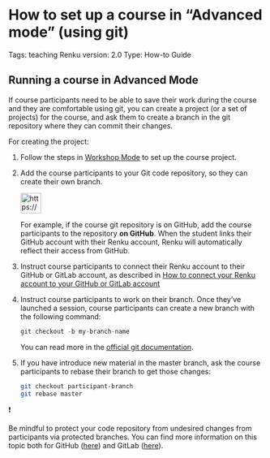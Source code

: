 # How to set up a course in “Advanced mode” (using git)

Tags: teaching
Renku version: 2.0
Type: How-to Guide

## Running a course in Advanced Mode

If course participants need to be able to save their work during the course and they are comfortable using git, you can create a project (or a set of projects) for the course, and ask them to create a branch in the git repository where they can commit their changes.   

For creating the project:

1. Follow the steps in [Workshop Mode](https://www.notion.so/Workshop-Mode-1460df2efafc804e9fa9e3cebb8262ef?pvs=21) to set up the course project. 
2. Add the course participants to your Git code repository, so they can create their own branch. 
    
    <aside>
    <img src="https://www.notion.so/icons/info-alternate_blue.svg" alt="https://www.notion.so/icons/info-alternate_blue.svg" width="40px" />
    
    For example, if the course git repository is on GitHub, add the course participants to the repository **on GitHub**. When the student links their GitHub account with their Renku account, Renku will automatically reflect their access from GitHub.
    
    </aside>
    
3. Instruct course participants to connect their Renku account to their GitHub or GitLab account, as described in [How to connect your Renku account to your GitHub or GitLab account](How%20to%20connect%20your%20Renku%20account%20to%20your%20GitHub%20o%203d394998d82b44b4a053e9461949119a.md) 
4. Instruct course participants to work on their branch. Once they’ve launched a session, course participants can create a new branch with the following command:
    
    ```jsx
    git checkout -b my-branch-name
    ```
    
    You can read more in the [official git documentation](https://git-scm.com/docs/git-checkout).
    
5. If you have introduce new material in the master branch, ask the course participants to rebase their branch to get those changes: 
    
    ```bash
    git checkout participant-branch
    git rebase master
    ```
    

<aside>
❗

Be mindful to protect your code repository from undesired changes from participants via protected branches. You can find more information on this topic both for GitHub ([here](https://docs.github.com/en/repositories/configuring-branches-and-merges-in-your-repository/managing-protected-branches/about-protected-branches)) and GitLab ([here](https://docs.gitlab.com/ee/user/project/repository/branches/protected.html)).

</aside>